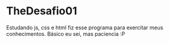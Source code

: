 # TheDesafio01
Estudando js, css e html fiz esse programa para exercitar meus conhecimentos. Básico eu sei, mas paciencia :P
